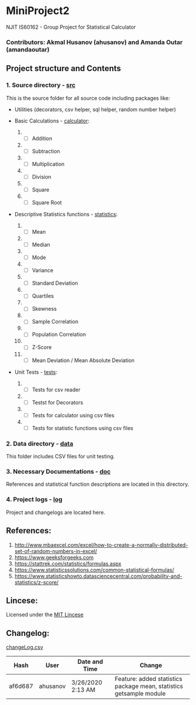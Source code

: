 # MiniProject2

  NJIT IS60162 - Group Project for Statistical Calculator

### Contributors: Akmal Husanov (ahusanov) and Amanda Outar (amandaoutar)

## Project structure and Contents

### 1. Source directory - [src](./src/)

  This is the source folder for all source code including packages like:
  
  - Utilities (decorators, csv helper, sql helper, random number helper)
  
  - Basic Calculations - [calculator](./src/calculator/):
    1.  - [ ] Addition
    2.  - [ ] Subtraction
    3.  - [ ] Multiplication
    4.  - [ ] Division
    5.  - [ ] Square
    6.  - [ ] Square Root
    
  - Descriptive Statistics functions - [statistics](./src/statistics/):
      1. - [ ] Mean
      2. - [ ] Median
      3. - [ ] Mode
      4. - [ ] Variance
      5. - [ ] Standard Deviation
      6. - [ ] Quartiles
      7. - [ ] Skewness
      8. - [ ] Sample Correlation
      9. - [ ] Population Correlation
      10. - [ ] Z-Score
      11. - [ ] Mean Deviation / Mean Absolute Deviation
      
  - Unit Tests - [tests](./src/tests/):
      1. - [ ] Tests for csv reader
      2. - [ ] Testst for Decorators
      3. - [ ] Tests for calculator using csv files
      4. - [ ] Tests for statistic functions using csv files 
 
### 2. Data directory - [data](./data/)
  
   This folder includes CSV files for unit testing.
   
### 3. Necessary Documentations - [doc](./doc/)
  
   References and statistical function descriptions are located in this directory.

### 4. Project logs - [log](./log/)
  
  Project and changelogs are located here.

## References:
1. http://www.mbaexcel.com/excel/how-to-create-a-normally-distributed-set-of-random-numbers-in-excel/
2. https://www.geeksforgeeks.com
3. https://stattrek.com/statistics/formulas.aspx
4. https://www.statisticssolutions.com/common-statistical-formulas/
5. https://www.statisticshowto.datasciencecentral.com/probability-and-statistics/z-score/

## Lincese:
Licensed under the [MIT Lincese](LICENSE)

## Changelog:
[changeLog.csv](./log/changelog.csv)

|Hash    |User          |Date and Time                  |Change                                                                                                                            |
|--------|--------------|-------------------------------|----------------------------------------------------------------------------------------------------------------------------------|
|af6d687 |ahusanov         |3/26/2020 2:13 AM|Feature: added statistics package mean, statistics getsample module     
